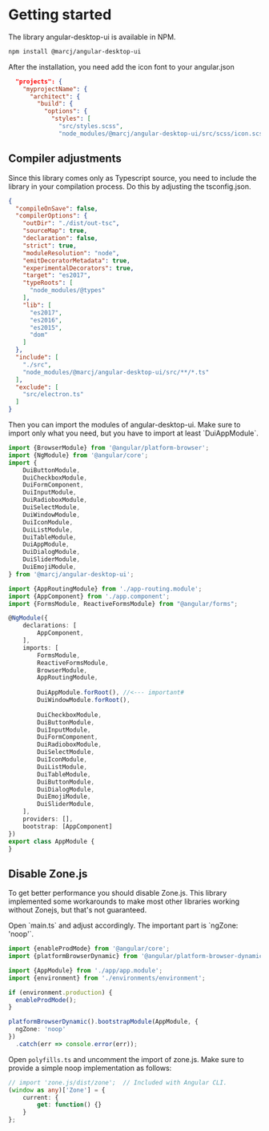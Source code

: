 <h1>Getting started</h1>


<p>
    The library angular-desktop-ui is available in NPM.
</p>

```bash
npm install @marcj/angular-desktop-ui
```

<p>
    After the installation, you need add the icon font to your angular.json
</p>

```json
  "projects": {
    "myprojectName": {
      "architect": {
        "build": {
          "options": {
            "styles": [
              "src/styles.scss",
              "node_modules/@marcj/angular-desktop-ui/src/scss/icon.scss"
```

<h2>Compiler adjustments</h2>

<p>
    Since this library comes only as Typescript source, you need to include the library in your compilation process. Do this by adjusting the tsconfig.json.
</p>

```json
{
  "compileOnSave": false,
  "compilerOptions": {
    "outDir": "./dist/out-tsc",
    "sourceMap": true,
    "declaration": false,
    "strict": true,
    "moduleResolution": "node",
    "emitDecoratorMetadata": true,
    "experimentalDecorators": true,
    "target": "es2017",
    "typeRoots": [
      "node_modules/@types"
    ],
    "lib": [
      "es2017",
      "es2016",
      "es2015",
      "dom"
    ]
  },
  "include": [
    "./src",
    "node_modules/@marcj/angular-desktop-ui/src/**/*.ts"
  ],
  "exclude": [
    "src/electron.ts"
  ]
}
```

<p>
    Then you can import the modules of angular-desktop-ui. Make sure to import only what you need, but you have to import at least `DuiAppModule`.
</p>


```typescript
import {BrowserModule} from '@angular/platform-browser';
import {NgModule} from '@angular/core';
import {
    DuiButtonModule,
    DuiCheckboxModule,
    DuiFormComponent,
    DuiInputModule,
    DuiRadioboxModule,
    DuiSelectModule,
    DuiWindowModule,
    DuiIconModule,
    DuiListModule,
    DuiTableModule,
    DuiAppModule,
    DuiDialogModule,
    DuiSliderModule,
    DuiEmojiModule,
} from '@marcj/angular-desktop-ui';

import {AppRoutingModule} from './app-routing.module';
import {AppComponent} from './app.component';
import {FormsModule, ReactiveFormsModule} from "@angular/forms";

@NgModule({
    declarations: [
        AppComponent,
    ],
    imports: [
        FormsModule,
        ReactiveFormsModule,
        BrowserModule,
        AppRoutingModule,
        
        DuiAppModule.forRoot(), //<--- important#
        DuiWindowModule.forRoot(),
        
        DuiCheckboxModule,
        DuiButtonModule,
        DuiInputModule,
        DuiFormComponent,
        DuiRadioboxModule,
        DuiSelectModule,
        DuiIconModule,
        DuiListModule,
        DuiTableModule,
        DuiButtonModule,
        DuiDialogModule,
        DuiEmojiModule,
        DuiSliderModule,
    ],
    providers: [],
    bootstrap: [AppComponent]
})
export class AppModule {
}

```

<h2>Disable Zone.js</h2>

<p>
    To get better performance you should disable Zone.js. This library implemented some workarounds to make most other libraries working without 
    Zonejs, but that's not guaranteed.
</p>

<p>
    Open `main.ts` and adjust accordingly. The important part is `ngZone: 'noop'`.
</p>

```typescript
import {enableProdMode} from '@angular/core';
import {platformBrowserDynamic} from '@angular/platform-browser-dynamic';

import {AppModule} from './app/app.module';
import {environment} from './environments/environment';

if (environment.production) {
  enableProdMode();
}

platformBrowserDynamic().bootstrapModule(AppModule, {
  ngZone: 'noop'
})
  .catch(err => console.error(err));

```

Open `polyfills.ts` and uncomment the import of zone.js. Make sure to provide a simple noop implementation as follows:

```typescript
// import 'zone.js/dist/zone';  // Included with Angular CLI.
(window as any)['Zone'] = {
    current: {
        get: function() {}
    }
};
```

